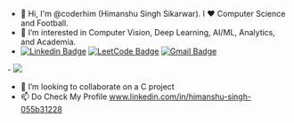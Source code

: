 - 👋 Hi, I'm @coderhim (Himanshu Singh Sikarwar). I ❤️ Computer Science and Football.
- 👀 I’m interested in Computer Vision, Deep Learning, AI/ML, Analytics, and Academia.
- [![Linkedin Badge](https://img.shields.io/badge/-coderhim-0e76a8?style=flat-square&logo=Linkedin&logoColor=white&link=https://www.linkedin.com/in/himanshu2singh/)](https://www.linkedin.com/in/himanshu2singh/)
[![LeetCode Badge](https://img.shields.io/badge/LeetCode-coder10him-brightgreen?style=flat-square&logo=leetcode)](https://leetcode.com/coder10him/)
[![Gmail Badge](https://img.shields.io/badge/-himanshusingh3639@gmail.com-c14438?style=flat-square&logo=Gmail&logoColor=white&link=mailto:himanshusingh3639@gmail.com)](mailto:himanshusingh3639@gmail.com)

-<!-- ![This is Himanshu Singh Sikarwar](https://i.ibb.co/FmnFhy6/kuso-Cartoon-16360057410673-avatar.jpg)-->
<img src="https://i.imgur.com/F056Hyv.png"/>
- 💞️ I’m looking to collaborate on a C project
- 📫 Do Check My Profile www.linkedin.com/in/himanshu-singh-055b31228

<!---
coderhim/coderhim is a ✨ special ✨ repository because its `README.md` (this file) appears on your GitHub profile.
You can click the Preview link to take a look at your changes.
--->
